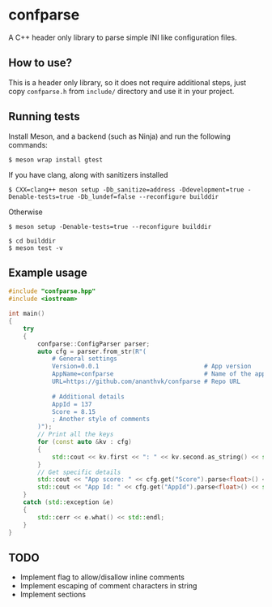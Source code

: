 # confparse
A C++ header only library to parse simple INI like configuration files.

## How to use?
This is a header only library, so it does not require additional steps, just copy `confparse.h` from `include/` directory and use it in your project.

## Running tests
Install Meson, and a backend (such as Ninja) and run the following commands:

```
$ meson wrap install gtest
```

If you have clang, along with sanitizers installed
```
$ CXX=clang++ meson setup -Db_sanitize=address -Ddevelopment=true -Denable-tests=true -Db_lundef=false --reconfigure builddir
```

Otherwise
```
$ meson setup -Denable-tests=true --reconfigure builddir
```

```
$ cd builddir
$ meson test -v
```

## Example usage

```cpp
#include "confparse.hpp"
#include <iostream>

int main()
{
    try
    {
        confparse::ConfigParser parser;
        auto cfg = parser.from_str(R"(
            # General settings
            Version=0.0.1                             # App version
            AppName=confparse                         # Name of the app
            URL=https://github.com/ananthvk/confparse # Repo URL
            
            # Additional details
            AppId = 137
            Score = 8.15
            ; Another style of comments
        )");
        // Print all the keys
        for (const auto &kv : cfg)
        {
            std::cout << kv.first << ": " << kv.second.as_string() << std::endl;
        }
        // Get specific details
        std::cout << "App score: " << cfg.get("Score").parse<float>() << std::endl;
        std::cout << "App Id: " << cfg.get("AppId").parse<float>() << std::endl;
    }
    catch (std::exception &e)
    {
        std::cerr << e.what() << std::endl;
    }
}
```

## TODO
- Implement flag to allow/disallow inline comments
- Implement escaping of comment characters in string
- Implement sections